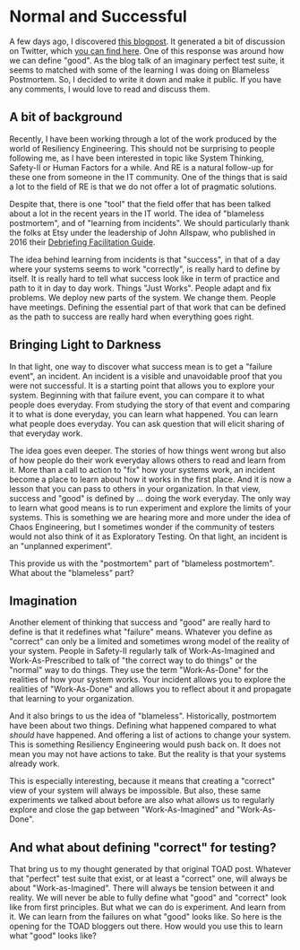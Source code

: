 # Normal and Successful

A few days ago, I discovered [this blogpost](https://chrismcmahonsblog.blogspot.com/2019/05/evaluating-test-suite-toad-thought.html). It generated a bit of discussion on Twitter, which [you can find here](https://twitter.com/chris_mcmahon/status/1131287381573660674). One of this response was around how we can define "good". As the blog talk of an imaginary perfect test suite, it seems to matched with some of the learning I was doing on Blameless Postmortem. So, I decided to write it down and make it public. If you have any comments, I would love to read and discuss them.

## A bit of background
Recently, I have been working through a lot of the work produced by the world of Resiliency Engineering. This should not be surprising to people following me, as I have been interested in topic like System Thinking, Safety-II or Human Factors for a while. And RE is a natural follow-up for these one from someone in the IT community. One of the things that is said a lot to the field of RE is that we do not offer a lot of pragmatic solutions.

Despite that, there is one "tool" that the field offer that has been talked about a lot in the recent years in the IT world. The idea of "blameless postmortem", and of "learning from incidents". We should particularly thank the folks at Etsy under the leadership of John Allspaw, who published in 2016 their [Debriefing Facilitation Guide](https://codeascraft.com/2016/11/17/debriefing-facilitation-guide/).

The idea behind learning from incidents is that "success", in that of a day where your systems seems to work "correctly", is really hard to define by itself. It is really hard to tell what success look like in term of practice and path to it in day to day work. Things "Just Works". People adapt and fix problems. We deploy new parts of the system. We change them. People have meetings. Defining the essential part of that work that can be defined as the path to success are really hard when everything goes right.

## Bringing Light to Darkness

In that light, one way to discover what success mean is to get a "failure event", an incident. An incident is a visible and unavoidable proof that you were not successful. It is a starting point that allows you to explore your system. Beginning with that failure event, you can compare it to what people does everyday. From studying the story of that event and comparing it to what is done everyday, you can learn what happened. You can learn what people does everyday. You can ask question that will elicit sharing of that everyday work.

The idea goes even deeper. The stories of how things went wrong but also of how people do their work everyday allows others to read and learn from it. More than a call to action to "fix" how your systems work, an incident become a place to learn about how it works in the first place. And it is now a lesson that you can pass to others in your organization. In that view, success and "good" is defined by ... doing the work everyday. The only way to learn what good means is to run experiment and explore the limits of your systems. This is something we are hearing more and more under the idea of Chaos Engineering, but I sometimes wonder if the community of testers would not also think of it as Exploratory Testing. On that light, an incident is an "unplanned experiment".

This provide us with the "postmortem" part of "blameless postmortem". What about the "blameless" part?

## Imagination

Another element of thinking that success and "good" are really hard to define is that it redefines what "failure" means. Whatever you define as "correct" can only be a limited and sometimes wrong model of the reality of your system. People in Safety-II regularly talk of Work-As-Imagined and Work-As-Prescribed to talk of "the correct way to do things" or the "normal" way to do things. They use the term "Work-As-Done" for the realities of how your system works. Your incident allows you to explore the realities of "Work-As-Done" and allows you to reflect about it and propagate that learning to your organization.

And it also brings to us the idea of "blameless". Historically, postmortem have been about two things. Defining what happened compared to what *should* have happened. And offering a list of actions to change your system. This is something Resiliency Engineering would push back on. It does not mean you may not have actions to take. But the reality is that your systems already work.

This is especially interesting, because it means that creating a "correct" view of your system will always be impossible. But also, these same experiments we talked about before are also what allows us to regularly explore and close the gap between "Work-As-Imagined" and "Work-As-Done".

## And what about defining "correct" for testing?

That bring us to my thought generated by that original TOAD post. Whatever that "perfect" test suite that exist, or at least a "correct" one, will always be about "Work-as-Imagined". There will always be tension between it and reality. We will never be able to fully define what "good" and "correct" look like from first principles. But what we can do is experiment. And learn from it. We can learn from the failures on what "good" looks like. So here is the opening for the TOAD bloggers out there. How would you use this to learn what "good" looks like?
